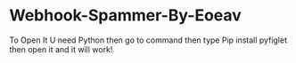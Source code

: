 # Webhook-Spammer-By-Eoeav
To Open It U need Python
then go to command then type
Pip install pyfiglet
then open it and it will work!
